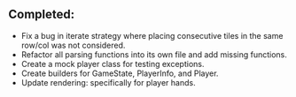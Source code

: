 ## Completed: 
- Fix a bug in iterate strategy where placing consecutive tiles in the same row/col was not considered.
- Refactor all parsing functions into its own file and add missing functions.
- Create a mock player class for testing exceptions.
- Create builders for GameState, PlayerInfo, and Player.
- Update rendering: specifically for player hands.



